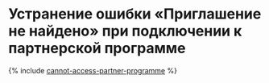 # Устранение ошибки «Приглашение не найдено» при подключении к партнерской программе

{% include [cannot-access-partner-programme](../../partner/known-issues/cannot-access-partner-programme.md) %}